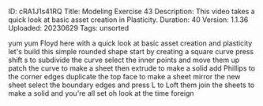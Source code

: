 ID: cRA1J1s41RQ
Title: Modeling Exercise 43
Description: This video takes a quick look at basic asset creation in Plasticity.
Duration: 40
Version: 1.1.36
Uploaded: 20230629
Tags: unsorted

yum yum Floyd here with a quick look at
basic asset creation and plasticity
let's build this simple rounded shape
start by creating a square curve press
shift s to subdivide the curve select
the inner points and move them up patch
the curve to make a sheet then extrude
to make a solid add Phillips to the
corner edges duplicate the top face to
make a sheet mirror the new sheet select
the boundary edges and press L to Loft
them
join the sheets to make a solid and
you're all set oh look at the time
foreign
